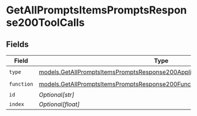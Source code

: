 # GetAllPromptsItemsPromptsResponse200ToolCalls


## Fields

| Field                                                                                                                                                            | Type                                                                                                                                                             | Required                                                                                                                                                         | Description                                                                                                                                                      |
| ---------------------------------------------------------------------------------------------------------------------------------------------------------------- | ---------------------------------------------------------------------------------------------------------------------------------------------------------------- | ---------------------------------------------------------------------------------------------------------------------------------------------------------------- | ---------------------------------------------------------------------------------------------------------------------------------------------------------------- |
| `type`                                                                                                                                                           | [models.GetAllPromptsItemsPromptsResponse200ApplicationJSONResponseBody2Type](../models/getallpromptsitemspromptsresponse200applicationjsonresponsebody2type.md) | :heavy_check_mark:                                                                                                                                               | N/A                                                                                                                                                              |
| `function`                                                                                                                                                       | [models.GetAllPromptsItemsPromptsResponse200Function](../models/getallpromptsitemspromptsresponse200function.md)                                                 | :heavy_check_mark:                                                                                                                                               | N/A                                                                                                                                                              |
| `id`                                                                                                                                                             | *Optional[str]*                                                                                                                                                  | :heavy_minus_sign:                                                                                                                                               | N/A                                                                                                                                                              |
| `index`                                                                                                                                                          | *Optional[float]*                                                                                                                                                | :heavy_minus_sign:                                                                                                                                               | N/A                                                                                                                                                              |